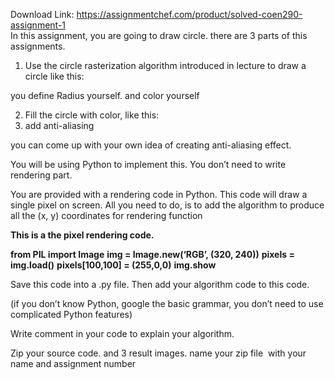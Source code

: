 Download Link: https://assignmentchef.com/product/solved-coen290-assignment-1
<br>
In this assignment, you are going to draw circle. there are 3 parts of this assignments.

<ol>

 <li>Use the circle rasterization algorithm introduced in lecture to draw a circle like this:</li>

</ol>

you define Radius  yourself. and color yourself

<ol start="2">

 <li>Fill the circle with color, like this:</li>

 <li>add anti-aliasing</li>

</ol>

you can come up with your own idea of creating anti-aliasing effect.

You will be using Python to implement this.  You don’t need to write rendering part.




You are provided with a rendering code in Python. This code will draw a single pixel on screen. All you need to do, is to add the algorithm to produce all the (x, y) coordinates for rendering function

<strong>This is a the pixel rendering code.
 </strong>




<strong>from PIL import Image</strong> <strong>img = Image.new(‘RGB’, (320, 240))</strong> <strong>pixels = img.load()</strong> <strong>pixels[100,100] = (255,0,0)</strong> <strong>img.show</strong>




Save this code into a .py file. Then add your algorithm code to this code.




(if you don’t know Python, google the basic grammar, you don’t need to use complicated Python features)




Write comment in your code to explain your algorithm.




Zip your source code.  and 3 result images. name your zip file
 with your name and assignment number